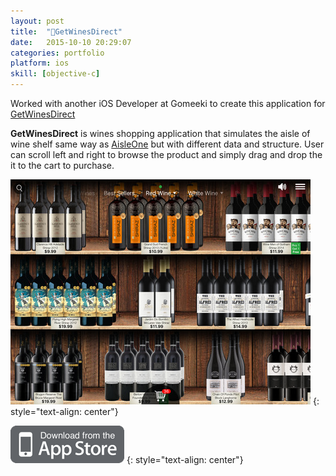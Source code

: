 ```yaml
---
layout: post
title:  "🍷GetWinesDirect"
date:   2015-10-10 20:29:07
categories: portfolio
platform: ios
skill: [objective-c]
---
```


Worked with another iOS Developer at Gomeeki to create this application for [GetWinesDirect](https://www.getwinesdirect.com/)

**GetWinesDirect** is wines shopping application that simulates the aisle of wine shelf same way as [AisleOne](/portfolio/ios-aisleone/) but with different data and structure. User can scroll left and right to browse the product and simply drag and drop the it to the cart to purchase.

![image](/img/portfolio/gwd.jpg)
{: style="text-align: center"}

[![Download Here](/img/download/itunestore.png)](https://itunes.apple.com/us/app/id1038877820?mt=8&ign-mpt=uo%3D8)
{: style="text-align: center"}
